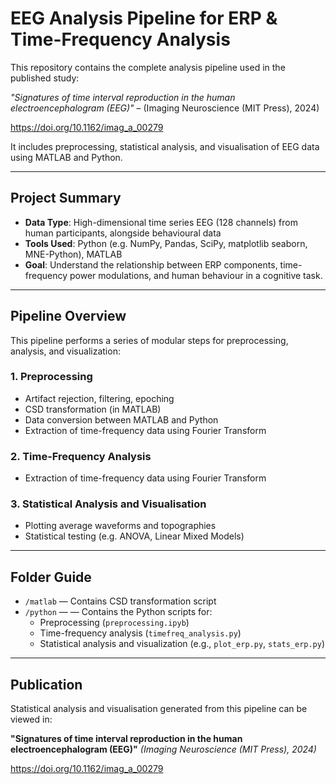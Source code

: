 # EEG Analysis Pipeline for ERP & Time-Frequency Analysis

This repository contains the complete analysis pipeline used in the published study:  

*"Signatures of time interval reproduction in the human electroencephalogram (EEG)"* – (Imaging Neuroscience (MIT Press), 2024) 

https://doi.org/10.1162/imag_a_00279

It includes preprocessing, statistical analysis, and visualisation of EEG data using MATLAB and Python. 

---

## Project Summary
- **Data Type**: High-dimensional time series EEG (128 channels) from human participants, alongside behavioural data
- **Tools Used**: Python (e.g. NumPy, Pandas, SciPy, matplotlib seaborn, MNE-Python), MATLAB
- **Goal**: Understand the relationship between ERP components, time-frequency power modulations, and human behaviour in a cognitive task.

---

## Pipeline Overview

This pipeline performs a series of modular steps for preprocessing, analysis, and visualization:

### 1. Preprocessing
- Artifact rejection, filtering, epoching
- CSD transformation (in MATLAB)
- Data conversion between MATLAB and Python
- Extraction of time-frequency data using Fourier Transform

### 2. Time-Frequency Analysis
- Extraction of time-frequency data using Fourier Transform

### 3. Statistical Analysis and Visualisation 
- Plotting average waveforms and topographies
- Statistical testing (e.g. ANOVA, Linear Mixed Models)
  
---

## Folder Guide
- `/matlab` — Contains CSD transformation script
- `/python` — — Contains the Python scripts for:
  - Preprocessing (`preprocessing.ipyb`)
  - Time-frequency analysis (`timefreq_analysis.py`)
  - Statistical analysis and visualization (e.g., `plot_erp.py`, `stats_erp.py`)

---

## Publication
Statistical analysis and visualisation generated from this pipeline can be viewed in:  

**"Signatures of time interval reproduction in the human electroencephalogram (EEG)"**  *(Imaging Neuroscience (MIT Press), 2024)*  

https://doi.org/10.1162/imag_a_00279

